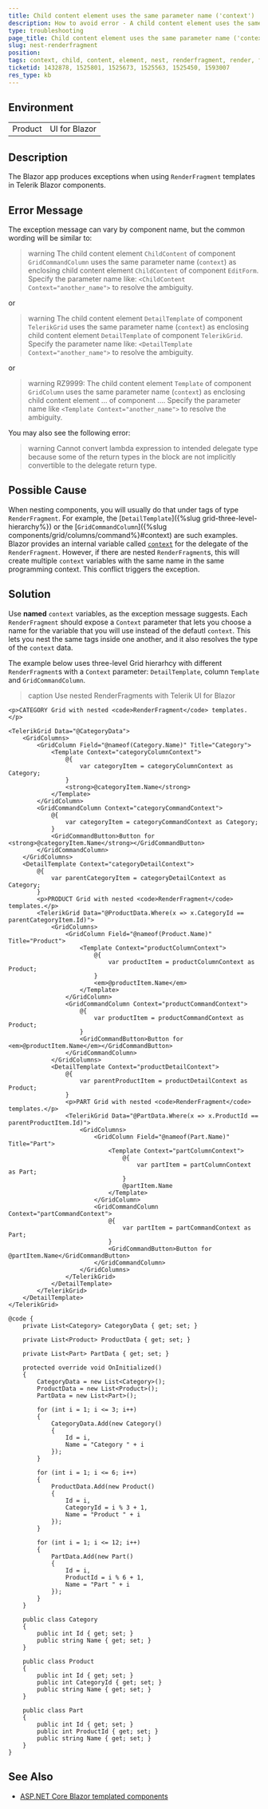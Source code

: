 ```yaml
---
title: Child content element uses the same parameter name ('context')
description: How to avoid error - A child content element uses the same parameter name ('context') as enclosing child content element of another component. Specify the context parameter name to resolve the ambiguity
type: troubleshooting
page_title: Child content element uses the same parameter name ('context')
slug: nest-renderfragment
position: 
tags: context, child, content, element, nest, renderfragment, render, fragment, enclosing
ticketid: 1432878, 1525801, 1525673, 1525563, 1525450, 1593007
res_type: kb
---
```



## Environment

<table>
    <tbody>
        <tr>
            <td>Product</td>
            <td>UI for Blazor</td>
        </tr>
    </tbody>
</table>


## Description

The Blazor app produces exceptions when using `RenderFragment` templates in Telerik Blazor components.


## Error Message

The exception message can vary by component name, but the common wording will be similar to:

>warning The child content element `ChildContent` of component `GridCommandColumn` uses the same parameter name (`context`) as enclosing child content element `ChildContent` of component `EditForm`. Specify the parameter name like: `<ChildContent Context="another_name">` to resolve the ambiguity.

or

>warning The child content element `DetailTemplate` of component `TelerikGrid` uses the same parameter name (`context`) as enclosing child content element `DetailTemplate` of component `TelerikGrid`. Specify the parameter name like: `<DetailTemplate Context="another_name">` to resolve the ambiguity.

or

>warning RZ9999: The child content element `Template` of component `GridColumn` uses the same parameter name (`context`) as enclosing child content element ... of component .... Specify the parameter name like `<Template Context="another_name">` to resolve the ambiguity.

You may also see the following error:

>warning Cannot convert lambda expression to intended delegate type because some of the return types in the block are not implicitly convertible to the delegate return type.


## Possible Cause

When nesting components, you will usually do that under tags of type `RenderFragment`. For example, the [`DetailTemplate`]({%slug grid-three-level-hierarchy%}) or the [`GridCommandColumn`]({%slug components/grid/columns/command%}#context) are such examples. Blazor provides an internal variable called [`context`](https://docs.microsoft.com/en-us/aspnet/core/blazor/components/templated-components) for the delegate of the `RenderFragment`. However, if there are nested `RenderFragment`s, this will create multiple `context` variables with the same name in the same programming context. This conflict triggers the exception.


## Solution

Use **named** `context` variables, as the exception message suggests. Each `RenderFragment` should expose a `Context` parameter that lets you choose a name for the variable that you will use instead of the defautl `context`. This lets you nest the same tags inside one another, and it also resolves the type of the `context` data.

The example below uses three-level Grid hierarhcy with different `RenderFragment`s with a `Context` parameter: `DetailTemplate`, column `Template` and `GridCommandColumn`.

>caption Use nested RenderFragments with Telerik UI for Blazor

````CSHTML
<p>CATEGORY Grid with nested <code>RenderFragment</code> templates.</p>

<TelerikGrid Data="@CategoryData">
    <GridColumns>
        <GridColumn Field="@nameof(Category.Name)" Title="Category">
            <Template Context="categoryColumnContext">
                @{
                    var categoryItem = categoryColumnContext as Category;
                }
                <strong>@categoryItem.Name</strong>
            </Template>
        </GridColumn>
        <GridCommandColumn Context="categoryCommandContext">
            @{
                var categoryItem = categoryCommandContext as Category;
            }
            <GridCommandButton>Button for <strong>@categoryItem.Name</strong></GridCommandButton>
        </GridCommandColumn>
    </GridColumns>
    <DetailTemplate Context="categoryDetailContext">
        @{
            var parentCategoryItem = categoryDetailContext as Category;
        }
        <p>PRODUCT Grid with nested <code>RenderFragment</code> templates.</p>
        <TelerikGrid Data="@ProductData.Where(x => x.CategoryId == parentCategoryItem.Id)">
            <GridColumns>
                <GridColumn Field="@nameof(Product.Name)" Title="Product">
                    <Template Context="productColumnContext">
                        @{
                            var productItem = productColumnContext as Product;
                        }
                        <em>@productItem.Name</em>
                    </Template>
                </GridColumn>
                <GridCommandColumn Context="productCommandContext">
                    @{
                        var productItem = productCommandContext as Product;
                    }
                    <GridCommandButton>Button for <em>@productItem.Name</em></GridCommandButton>
                </GridCommandColumn>
            </GridColumns>
            <DetailTemplate Context="productDetailContext">
                @{
                    var parentProductItem = productDetailContext as Product;
                }
                <p>PART Grid with nested <code>RenderFragment</code> templates.</p>
                <TelerikGrid Data="@PartData.Where(x => x.ProductId == parentProductItem.Id)">
                    <GridColumns>
                        <GridColumn Field="@nameof(Part.Name)" Title="Part">
                            <Template Context="partColumnContext">
                                @{
                                    var partItem = partColumnContext as Part;
                                }
                                @partItem.Name
                            </Template>
                        </GridColumn>
                        <GridCommandColumn Context="partCommandContext">
                            @{
                                var partItem = partCommandContext as Part;
                            }
                            <GridCommandButton>Button for @partItem.Name</GridCommandButton>
                        </GridCommandColumn>
                    </GridColumns>
                </TelerikGrid>
            </DetailTemplate>
        </TelerikGrid>
    </DetailTemplate>
</TelerikGrid>

@code {
    private List<Category> CategoryData { get; set; }

    private List<Product> ProductData { get; set; }

    private List<Part> PartData { get; set; }

    protected override void OnInitialized()
    {
        CategoryData = new List<Category>();
        ProductData = new List<Product>();
        PartData = new List<Part>();

        for (int i = 1; i <= 3; i++)
        {
            CategoryData.Add(new Category()
            {
                Id = i,
                Name = "Category " + i
            });
        }

        for (int i = 1; i <= 6; i++)
        {
            ProductData.Add(new Product()
            {
                Id = i,
                CategoryId = i % 3 + 1,
                Name = "Product " + i
            });
        }

        for (int i = 1; i <= 12; i++)
        {
            PartData.Add(new Part()
            {
                Id = i,
                ProductId = i % 6 + 1,
                Name = "Part " + i
            });
        }
    }

    public class Category
    {
        public int Id { get; set; }
        public string Name { get; set; }
    }

    public class Product
    {
        public int Id { get; set; }
        public int CategoryId { get; set; }
        public string Name { get; set; }
    }

    public class Part
    {
        public int Id { get; set; }
        public int ProductId { get; set; }
        public string Name { get; set; }
    }
}
````

## See Also

* [ASP.NET Core Blazor templated components](https://learn.microsoft.com/en-us/aspnet/core/blazor/components/templated-components)

